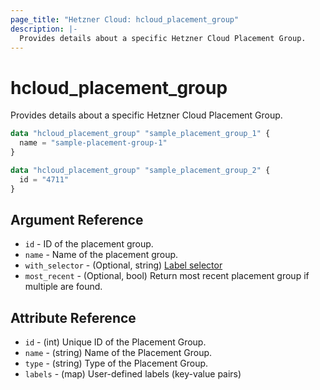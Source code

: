 ```yaml
---
page_title: "Hetzner Cloud: hcloud_placement_group"
description: |-
  Provides details about a specific Hetzner Cloud Placement Group.
---
```


# hcloud_placement_group

Provides details about a specific Hetzner Cloud Placement Group.

```terraform
data "hcloud_placement_group" "sample_placement_group_1" {
  name = "sample-placement-group-1"
}

data "hcloud_placement_group" "sample_placement_group_2" {
  id = "4711"
}
```

## Argument Reference

- `id` - ID of the placement group.
- `name` - Name of the placement group.
- `with_selector` - (Optional, string) [Label selector](https://docs.hetzner.cloud/reference/cloud#label-selector)
- `most_recent` - (Optional, bool) Return most recent placement group if multiple are found.

## Attribute Reference

- `id` - (int) Unique ID of the Placement Group.
- `name` - (string) Name of the Placement Group.
- `type` - (string) Type of the Placement Group.
- `labels` - (map) User-defined labels (key-value pairs)
